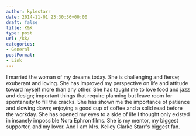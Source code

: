 ```yaml
---
author: kylestarr
date: 2014-11-01 23:30:36+00:00
draft: false
title: K&K
type: post
url: /kk/
categories:
- General
postFormat:
- Link
---
```


I married the woman of my dreams today. She is challenging and fierce; exuberant and loving. She has improved my perspective on life and attitude toward myself more than any other. She has taught me to love food and jazz and design; important things that require planning but leave room for spontaneity to fill the cracks. She has shown me the importance of patience and slowing down; enjoying a good cup of coffee and a solid read before the workday. She has opened my eyes to a side of life I thought only existed in insanely impossible Nora Ephron films. She is my mentor, my biggest supporter, and my lover. And I am Mrs. Kelley Clarke Starr's biggest fan.
